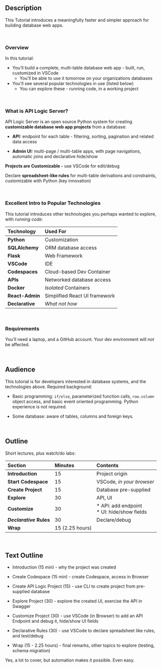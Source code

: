 ## Description

This Tutorial introduces a meaningfully faster and simpler approach for building database web apps.

&nbsp;

### Overview

In this tutorial:

* You'll build a complete, multi-table database web app - built, run, customized in VSCode
    * You'll be able to use it tomorrow on your organizations databases
* You'll see several popular technologies in use (listed below)
    * You can explore these - running code, in a working project

&nbsp;

### What is API Logic Server?

API Logic Server is an open source Python system for creating __customizable database web app projects__ from a database:

* __API:__ endpoint for each table - filtering, sorting, pagination and related data access

* __Admin UI:__ multi-page / multi-table apps, with page navigations, automatic joins and declarative hide/show

__Projects are Customizable -__ use VSCode for  edit/debug

Declare **spreadsheet-like rules** for multi-table derivations and constraints, customizable with Python (key innovation)

&nbsp;

### Excellent Intro to Popular Technologies

This tutorial introduces other technologies you perhaps wanted to explore, with _running code_:

| Technology  | Used For    |
:---------|:-----------|
| __Python__  | Customization |
| __SQLAlchemy__  | ORM database access |
| __Flask__  | Web Framework |
| __VSCode__  | IDE |
| __Codespaces__  | Cloud-based Dev Container |
| __APIs__  | Networked database access |
| __Docker__ | *Isolated* Containers |
| __React-Admin__ | Simplified React UI framework |
| __Declarative__ | *What not how* |

&nbsp;

### Requirements

You'll need a laptop, and a GitHub account.  Your dev environment will *not* be affected.

&nbsp;

## Audience

This tutorial is for developers interested in database systems, and the technologies above.  Required background:

* Basic programming: `if/else`, parameterized function calls, `row.column` object access, and basic event oriented programming.  Python experience is not required.

* Some database: aware of tables, columns and foreign keys.

&nbsp;

## Outline

Short lectures, plus watch/do labs:

| Section  | Minutes | Contents   |
:---------|:-----------|:------------|
| __Introduction__ | 15 | Project origin |
| __Start Codespace__ | 15 | VSCode, _in your browser_ |
| __Create Project__  | 15 | Database pre-supplied |
| __Explore__ | 30 | API, UI |
| __Customize__  | 30 | * API: add endpoint<br>* UI: hide/show fields |
| ___Declarative_ Rules__ | 30 | Declare/debug |
| __Wrap__ | 15 (2.25 hours) | |

&nbsp;

## Text Outline

* Introduction (15 min) - why the project was created

* Create Codespace (15 min) - create Codespace, access in Browser

* Create API Logic Project (15) - use CLI to create project from pre-supplied database

* Explore Project (30) - explore the created UI, exercise the API in Swagger

* Customize Project (30) - use VSCode (in Browser) to add an API Endpoint and debug it, hide/show UI fields

* Declarative Rules (30) - use VSCode to declare spreadsheet like rules, and test/debug

* Wrap (15 - 2.25 hours) - final remarks, other topics to explore (testing, schema migration)

Yes, a lot to cover, but automation makes it possible.  Even easy.

